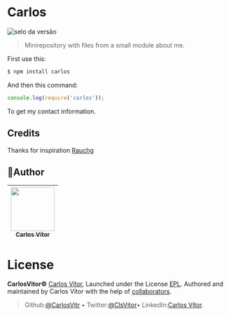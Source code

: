 # Carlos <sup>
![selo da versão](https://version-badge.egoist.sh/npm/carlosvitor)
 </sup>

> Minirepository with files from a small module about me.

First use this:

```bash
$ npm install carlos
```
And then this command:

```js
console.log(require('carlos'));
```

To get my contact information.

## Credits

Thanks for inspiration [Rauchg](https://github.com/rauchg/rauchg)

## 📌Author

| [<img src="https://avatars.githubusercontent.com/u/43506171?s=460&v=4" width="100"><br><sub> Carlos Vítor </sub>](https://github.com/carlosvitr) |
| :---: |
 
# License

**CarlosVitor©** <a href="http://carlosvitor.ml">Carlos Vítor</a>, Launched under the License [EPL](https://github.com/CarlosVitr/carlos-json/blob/main/LICENSE). Authored and maintained by Carlos Vítor with the help of <a href="https://github.com/carlosvitr/carlos-json/graphs/contributors">collaborators</a>.
> Github:<a href="https://github.com/carlosvitr">@CarlosVitr</a> • Twitter:<a href="https://twitter.com/ClsVitor">@ClsVitor</a>• LinkedIn:<a href="https://www.linkedin.com/in/CarlosVitor">Carlos Vítor</a>.
